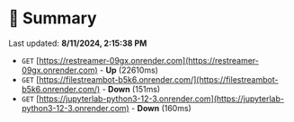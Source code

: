 # 📖 Summary
Last updated: **8/11/2024, 2:15:38 PM**

- `GET` [https://restreamer-09gx.onrender.com](https://restreamer-09gx.onrender.com) - **Up** (22610ms)
- `GET` [https://filestreambot-b5k6.onrender.com/](https://filestreambot-b5k6.onrender.com/) - **Down** (151ms)
- `GET` [https://jupyterlab-python3-12-3.onrender.com](https://jupyterlab-python3-12-3.onrender.com) - **Down** (160ms)
